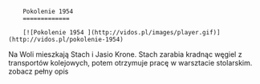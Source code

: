
        Pokolenie 1954 
        =============
        
        [![Pokolenie 1954 ](http://vidos.pl/images/player.gif)](http://vidos.pl/pokolenie-1954)
        
        
 Na Woli mieszkają Stach i Jasio Krone. Stach zarabia kradnąc węgiel z transportów kolejowych, potem otrzymuje pracę w warsztacie stolarskim. zobacz pełny opis
    